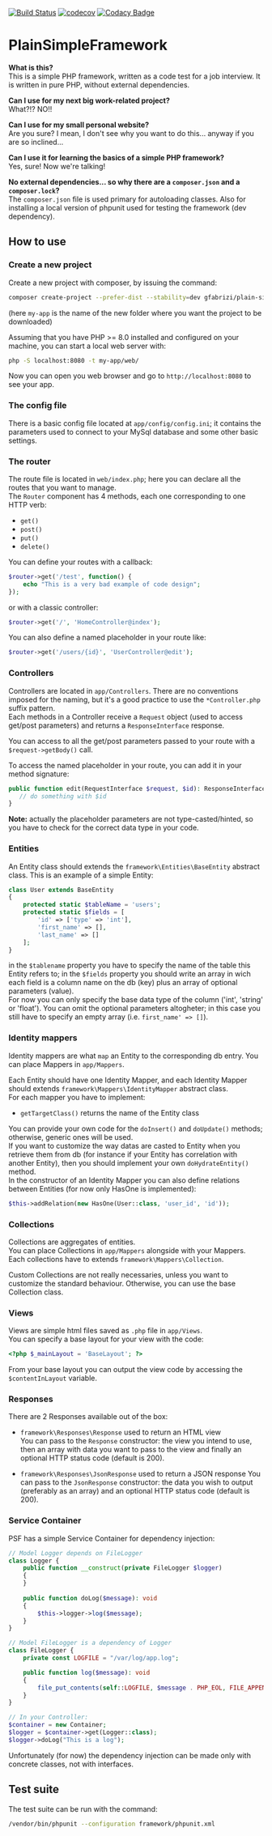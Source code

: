 [![Build Status](https://travis-ci.com/gfabrizi/PlainSimpleFramework.svg?branch=master)](https://travis-ci.com/gfabrizi/PlainSimpleFramework)
[![codecov](https://codecov.io/gh/gfabrizi/PlainSimpleFramework/branch/master/graph/badge.svg)](https://codecov.io/gh/gfabrizi/PlainSimpleFramework)
[![Codacy Badge](https://api.codacy.com/project/badge/Grade/c365567b49c64970b3ac082cca3a2516)](https://www.codacy.com/app/gfabrizi/PlainSimpleFramework?utm_source=github.com&amp;utm_medium=referral&amp;utm_content=gfabrizi/PlainSimpleFramework&amp;utm_campaign=Badge_Grade)

# PlainSimpleFramework
**What is this?**  
This is a simple PHP framework, written as a code test for a job interview. It is written in pure PHP, without external dependencies.

**Can I use for my next big work-related project?**  
What?!? NO!!

**Can I use for my small personal website?**  
Are you sure? I mean, I don't see why you want to do this... anyway if you are so inclined...

**Can I use it for learning the basics of a simple PHP framework?**  
Yes, sure! Now we're talking!

**No external dependencies... so why there are a `composer.json` and a `composer.lock`?**  
The `composer.json` file is used primary for autoloading classes. Also for installing a local version of phpunit used for testing the framework (dev dependency).

## How to use
### Create a new project
Create a new project with composer, by issuing the command:
```bash
composer create-project --prefer-dist --stability=dev gfabrizi/plain-simple-framework my-app
```
(here `my-app` is the name of the new folder where you want the project to be downloaded)

Assuming that you have PHP >= 8.0 installed and configured on your machine, you can start a local web server with:
```bash
php -S localhost:8080 -t my-app/web/
```

Now you can open you web browser and go to `http://localhost:8080` to see your app.

### The config file
There is a basic config file located at `app/config/config.ini`; it contains the parameters used to connect to your MySql database and some other basic settings.

### The router
The route file is located in `web/index.php`; here you can declare all the routes that you want to manage.  
The `Router` component has 4 methods, each one corresponding to one HTTP verb:

*   `get()`
*   `post()`
*   `put()`
*   `delete()`

You can define your routes with a callback:
```php
$router->get('/test', function() {
    echo "This is a very bad example of code design";
});
```
or with a classic controller:
```php
$router->get('/', 'HomeController@index');
```

You can also define a named placeholder in your route like:
```php
$router->get('/users/{id}', 'UserController@edit');
```

### Controllers
Controllers are located in `app/Controllers`. There are no conventions imposed for the naming, but it's a good practice to use the `*Controller.php` suffix pattern.  
Each methods in a Controller receive a `Request` object (used to access get/post parameters) and returns a `ResponseInterface` response.

You can access to all the get/post parameters passed to your route with a `$request->getBody()` call.

To access the named placeholder in your route, you can add it in your method signature:
```php
public function edit(RequestInterface $request, $id): ResponseInterface {
   // do something with $id
}
```
**Note:** actually the placeholder parameters are not type-casted/hinted, so you have to check for the correct data type in your code.

### Entities
An Entity class should extends the `framework\Entities\BaseEntity` abstract class. This is an example of a simple Entity:
```php
class User extends BaseEntity
{
    protected static $tableName = 'users';
    protected static $fields = [
        'id' => ['type' => 'int'],
        'first_name' => [],
        'last_name' => []
    ];
}
```
in the `$tablename` property you have to specify the name of the table this Entity refers to; in the `$fields` property you should write an array in wich each field is a column name on the db (key) plus an array of optional parameters (value).  
For now you can only specify the base data type of the column ('int', 'string' or 'float'). You can omit the optional parameters altogheter; in this case you still have to specify an empty array (i.e. `first_name' => []`).

### Identity mappers
Identity mappers are what `map` an Entity to the corresponding db entry. You can place Mappers in `app/Mappers`.

Each Entity should have one Identity Mapper, and each Identity Mapper should extends `framework\Mappers\IdentityMapper` abstract class.  
For each mapper you have to implement:

*   `getTargetClass()` returns the name of the Entity class

You can provide your own code for the `doInsert()` and `doUpdate()` methods; otherwise, generic ones will be used.  
If you want to customize the way datas are casted to Entity when you retrieve them from db (for instance if your Entity has correlation with another Entity), then you should implement your own `doHydrateEntity()` method.  
In the constructor of an Identity Mapper you can also define relations between Entities (for now only HasOne is implemented):
```php
$this->addRelation(new HasOne(User::class, 'user_id', 'id'));
```

### Collections
Collections are aggregates of entities.  
You can place Collections in `app/Mappers` alongside with your Mappers.
Each collections have to extends `framework\Mappers\Collection`.

Custom Collections are not really necessaries, unless you want to customize the standard behaviour. Otherwise, you can use the base Collection class.

### Views
Views are simple html files saved as `.php` file in `app/Views`.  
You can specify a base layout for your view with the code:
```php
<?php $_mainLayout = 'BaseLayout'; ?>
```
From your base layout you can output the view code by accessing the `$contentInLayout` variable.

### Responses
There are 2 Responses available out of the box:

*   `framework\Responses\Response` used to return an HTML view  
    You can pass to the `Response` constructor: the view you intend to use, then an array with data you want to pass to the view and finally an optional HTTP status code (default is 200).

*   `framework\Responses\JsonResponse` used to return a JSON response
    You can pass to the `JsonResponse` constructor: the data you wish to output (preferably as an array) and an optional HTTP status code (default is 200).

### Service Container
PSF has a simple Service Container for dependency injection:

```php
// Model Logger depends on FileLogger
class Logger {
    public function __construct(private FileLogger $logger)
    {
    }
    
    public function doLog($message): void
    {
        $this->logger->log($message);
    }
}

// Model FileLogger is a dependency of Logger
class FileLogger {
    private const LOGFILE = "/var/log/app.log";

    public function log($message): void
    {
        file_put_contents(self::LOGFILE, $message . PHP_EOL, FILE_APPEND);
    }
}

// In your Controller:
$container = new Container;
$logger = $container->get(Logger::class);
$logger->doLog("This is a log");
```
Unfortunately (for now) the dependency injection can be made only with concrete classes, not with interfaces.

## Test suite
The test suite can be run with the command:
```sh
/vendor/bin/phpunit --configuration framework/phpunit.xml
```